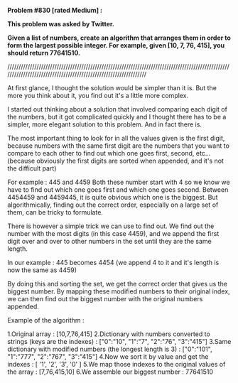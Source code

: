 **Problem #830 [rated Medium] :**

**This problem was asked by Twitter.**

**Given a list of numbers, create an algorithm that arranges them in order to form the largest possible integer. For example, given [10, 7, 76, 415], you should return 77641510.**

/////////////////////////////////////////////////////////////////////////////////////////////////////////////////////////////////////////////////////////////////

At first glance, I thought the solution would be simpler than it is. But the more you think about it, you find out it's a little more complex.

I started out thinking about a solution that involved comparing each digit of the numbers, but it got complicated quickly and I thought there has to be a simpler, more elegant solution to this problem. And in fact there is.

The most important thing to look for in all the values given is the first digit, because numbers with the same first digit are the numbers that you want to compare to each other to find out which one goes first, second, etc... (because obviously the first digits are sorted when appended, and it's not the difficult part)

For example : 445 and 4459
Both these number start with 4 so we know we have to find out which one goes first and which one goes second.
Between 4454459 and 4459445, it is quite obvious which one is the biggest. But algorithmically, finding out the correct order, especially on a large set of them, can be tricky to formulate.

There is however a simple trick we can use to find out. We find out the number with the most digits (in this case 4459), and we append the first digit over and over to other numbers in the set until they are the same length.

In our example : 445 becomes 4454 (we append 4 to it and it's length is now the same as 4459)

By doing this and sorting the set, we get the correct order that gives us the biggest number. By mapping these modified numbers to their original index, we can then find out the biggest number with the original numbers appended.

Example of the algorithm :

1.Original array : [10,7,76,415]
2.Dictionary with numbers converted to strings (keys are the indexes) : ["0":"10", "1":"7", "2":"76", "3":"415"]
3.Same dictionary with modified numbers (the longest length is 3) : ["0":"101", "1":"777", "2":"767", "3":"415"]
4.Now we sort it by value and get the indexes : [ '1', '2', '3', '0' ]
5.We map those indexes to the original values of the array : [7,76,415,10]
6.We assemble our biggest number : 77641510

